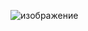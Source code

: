 ![изображение](https://user-images.githubusercontent.com/129970288/230794851-67dab33b-945e-4f6a-852a-fbd5a6567952.png)

